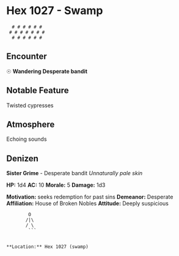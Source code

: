 # Hex 1027 - Swamp
```
  # # # # # #
 # # # # # # #
  # # # # # #
```

## Encounter

☉ **Wandering Desperate bandit**

## Notable Feature

Twisted cypresses

## Atmosphere

Echoing sounds

## Denizen

**Sister Grime** - Desperate bandit
*Unnaturally pale skin*

**HP:** 1d4 **AC:** 10 **Morale:** 5
**Damage:** 1d3

**Motivation:** seeks redemption for past sins
**Demeanor:** Desperate
**Affiliation:** House of Broken Nobles
**Attitude:** Deeply suspicious

```
        O
       /|\
       / \
        ```


**Location:** Hex 1027 (swamp)
